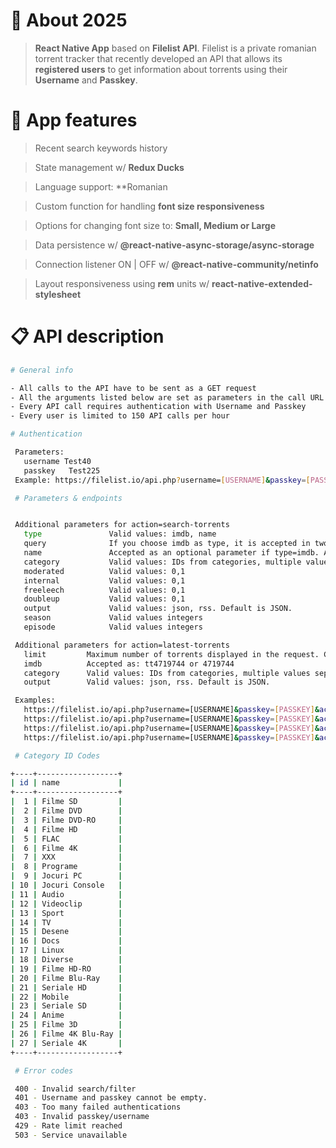 <p align="center">
  <a "https://filelist.net
    <img alt="Filelist" src="https://i.epvpimg.com/TI5dbab.png">
  </a>
</p>

# 💭 About  2025

> **React Native App** based on **Filelist API**. Filelist is a private romanian torrent tracker that recently developed an API that allows its **registered users** to get information about torrents using their **Username** and **Passkey**.

# 📲 App features

> Recent search keywords history

> State management w/ **Redux Ducks**

> Language support: **Romanian 

> Custom function for handling **font size responsiveness**

> Options for changing font size to: **Small, Medium or Large**

> Data persistence w/ **@react-native-async-storage/async-storage**

> Connection listener ON | OFF w/ **@react-native-community/netinfo**

> Layout responsiveness using **rem** units w/ **react-native-extended-stylesheet**

# 📋 API description

```sh
# General info

- All calls to the API have to be sent as a GET request
- All the arguments listed below are set as parameters in the call URL
- Every API call requires authentication with Username and Passkey
- Every user is limited to 150 API calls per hour

# Authentication

 Parameters:
   username Test40
   passkey   Test225
 Example: https://filelist.io/api.php?username=[USERNAME]&passkey=[PASSKEY]

 # Parameters & endpoints


 Additional parameters for action=search-torrents
   type               Valid values: imdb, name
   query              If you choose imdb as type, it is accepted in two forms: tt4719744 or 4719744;
   name               Accepted as an optional parameter if type=imdb. Also searches in the name field.
   category           Valid values: IDs from categories, multiple values ​​separated by a comma are accepted.
   moderated          Valid values: 0,1
   internal           Valid values: 0,1
   freeleech          Valid values: 0,1
   doubleup           Valid values: 0,1
   output             Valid values: json, rss. Default is JSON.
   season             Valid values integers
   episode            Valid values integers

 Additional parameters for action=latest-torrents
   limit         Maximum number of torrents displayed in the request. Can be 1-100. Default value: 100
   imdb          Accepted as: tt4719744 or 4719744
   category      Valid values: IDs from categories, multiple values ​​separated by a comma are accepted.
   output        Valid values: json, rss. Default is JSON.

 Examples:
   https://filelist.io/api.php?username=[USERNAME]&passkey=[PASSKEY]&action=search-torrents&type=name&query=Gemini
   https://filelist.io/api.php?username=[USERNAME]&passkey=[PASSKEY]&action=search-torrents&type=imdb&query=tt4719744&category=4,19
   https://filelist.io/api.php?username=[USERNAME]&passkey=[PASSKEY]&action=latest-torrents
   https://filelist.io/api.php?username=[USERNAME]&passkey=[PASSKEY]&action=latest-torrents&output=rss

 # Category ID Codes

+----+------------------+
| id | name             |
+----+------------------+
|  1 | Filme SD         |
|  2 | Filme DVD        |
|  3 | Filme DVD-RO     |
|  4 | Filme HD         |
|  5 | FLAC             |
|  6 | Filme 4K         |
|  7 | XXX              |
|  8 | Programe         |
|  9 | Jocuri PC        |
| 10 | Jocuri Console   |
| 11 | Audio            |
| 12 | Videoclip        |
| 13 | Sport            |
| 14 | TV               |
| 15 | Desene           |
| 16 | Docs             |
| 17 | Linux            |
| 18 | Diverse          |
| 19 | Filme HD-RO      |
| 20 | Filme Blu-Ray    |
| 21 | Seriale HD       |
| 22 | Mobile           |
| 23 | Seriale SD       |
| 24 | Anime            |
| 25 | Filme 3D         |
| 26 | Filme 4K Blu-Ray |
| 27 | Seriale 4K       |
+----+------------------+

 # Error codes

 400 - Invalid search/filter
 401 - Username and passkey cannot be empty.
 403 - Too many failed authentications
 403 - Invalid passkey/username
 429 - Rate limit reached
 503 - Service unavailable

```

